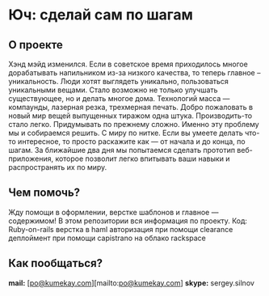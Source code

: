 Юч: сделай сам по шагам
=======================

О проекте
---------

Хэнд мэйд изменился. Если в советское время приходилось многое дорабатывать напильником из-за низкого качества, то теперь главное – уникальность. Люди хотят выглядеть уникально, пользоваться уникальными вещами. Стало возможно не только улучшать существующее, но и делать многое дома. Технологий масса — компаунды, лазерная резка, трехмерная печать. Добро пожаловать в новый мир вещей выпущенных тиражом одна штука.
Производить-то стало легко. Придумывать по прежнему сложно. Именно эту проблему мы и собираемся решить. С миру по нитке. Если вы умеете делать что-то интересное, то просто раскажите как — от начала и до конца, по шагам.
За ближайшие два дня мы попытаемся сделать прототип веб-приложения, которое позволит легко впитывать ваши навыки и распространять их по миру. 

Чем помочь?
-----------

Жду помощи в оформлении, верстке шаблонов и главное — содержимом!
В этом репозитории вся информация по проекту.
Код: 
Ruby-on-rails
верстка в haml
авторизация при помощи clearance
деплоймент при помощи capistrano на облако rackspace


Как пообщаться?
---------------

**mail:** [po@kumekay.com][mailto:po@kumekay.com]
**skype:**  sergey.silnov

